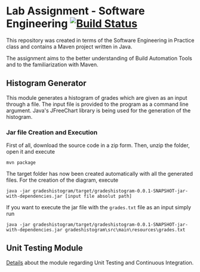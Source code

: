 # Lab Assignment - Software Engineering [![Build Status](https://travis-ci.com/ksaketou/maven-project.svg?token=SAbjwsyqTgTceG3agqdc&branch=development)](https://travis-ci.com/ksaketou/maven-project)
This repository was created in terms of the Software Engineering in Practice class and contains a Maven project written in Java. 

The assignment aims to the better understanding of Build Automation Tools and to the familiarization with Maven.

## Histogram Generator

This module generates a histogram of grades which are given as an input through a file. The input file is provided
to the program as a command line argument. Java's JFreeChart library is being used for the generation of the histogram.

### Jar file Creation and Execution

First of all, download the source code in a zip form. Then, unzip the folder, open it and execute

```
mvn package
```

The target folder has now been created automatically with all the generated files. For the creation of the diagram, execute

```
java -jar gradeshistogram/target/gradeshistogram-0.0.1-SNAPSHOT-jar-with-dependencies.jar [input file absolut path]
```

If you want to execute the jar file with the `grades.txt` file as an input simply run

```
java -jar gradeshistogram/target/gradeshistogram-0.0.1-SNAPSHOT-jar-with-dependencies.jar gradeshistogram\src\main\resources\grades.txt
```
## Unit Testing Module
[Details](https://github.com/ksaketou/maven-project/tree/development/unittesting/README.md) about the module regarding Unit Testing and Continuous Integration.